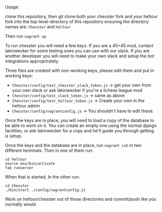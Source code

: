 Usage:

clone this repository, then git clone both your chesster fork and
your heltour fork into the top-level-directory of this repository
ensuring the directory names are: `Chesster` and `heltour`

Then run `vagrant up`

To run chesster you will need a few keys. If you are a 45+45 mod, contact lakinwecker
for some testing ones you can use with our slack. If you are another developer you
will need to make your own slack and setup the bot integrations approprirately.

Three files are created with non-working keys, please edit them and put in working keys:
  * `Chesster/config/test_chesster_slack_token.js` -> get your own from your own slack or ask lakinwecker if you're a lichess league mod
  * `Chesster/config/test_slack_token.js` -> same as above
  * `Chesster/config/test_heltour_token.js` -> Create your own in the heltour admin
  * `Chesster/config/vagrantconfig.js` -> You shouldn't have to edit these.

Once the keys are in place, you will need to load a copy of the database to be able
to work on it. You can create an empty one using the normal django facilities, or
ask lakinwecker for a copy and he'll guide you through getting is setup.

Once the keys and the database are in place, run `vagrant ssh` in two different
terminals. Then in one of them run:
```
cd heltour
source env/bin/activate
fab runserver
```
When that is started, In the other run:
```
cd Chesster
./bin/start ./config/vagrantconfig.js
```

Work on heltour/chesster out of those directories and commit/push like you normally
would.

